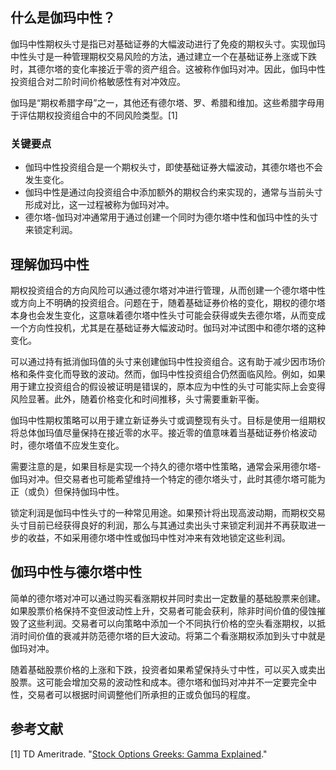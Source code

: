 ## 什么是伽玛中性？

伽玛中性期权头寸是指已对基础证券的大幅波动进行了免疫的期权头寸。实现伽玛中性头寸是一种管理期权交易风险的方法，通过建立一个在基础证券上涨或下跌时，其德尔塔的变化率接近于零的资产组合。这被称作伽玛对冲。因此，伽玛中性投资组合对二阶时间价格敏感性有对冲效应。

伽玛是“期权希腊字母”之一，其他还有德尔塔、罗、希腊和维加。这些希腊字母用于评估期权投资组合中的不同风险类型。[1]

### 关键要点

- 伽玛中性投资组合是一个期权头寸，即使基础证券大幅波动，其德尔塔也不会发生变化。
- 伽玛中性是通过向投资组合中添加额外的期权合约来实现的，通常与当前头寸形成对比，这一过程被称为伽玛对冲。
- 德尔塔-伽玛对冲通常用于通过创建一个同时为德尔塔中性和伽玛中性的头寸来锁定利润。

## 理解伽玛中性

期权投资组合的方向风险可以通过德尔塔对冲进行管理，从而创建一个德尔塔中性或方向上不明确的投资组合。问题在于，随着基础证券价格的变化，期权的德尔塔本身也会发生变化，这意味着德尔塔中性头寸可能会获得或失去德尔塔，从而变成一个方向性投机，尤其是在基础证券大幅波动时。伽玛对冲试图中和德尔塔的这种变化。

可以通过持有抵消伽玛值的头寸来创建伽玛中性投资组合。这有助于减少因市场价格和条件变化而导致的波动。然而，伽玛中性投资组合仍然面临风险。例如，如果用于建立投资组合的假设被证明是错误的，原本应为中性的头寸可能实际上会变得风险显著。此外，随着价格变化和时间推移，头寸需要重新平衡。

伽玛中性期权策略可以用于建立新证券头寸或调整现有头寸。目标是使用一组期权将总体伽玛值尽量保持在接近零的水平。接近零的值意味着当基础证券价格波动时，德尔塔值不应发生变化。

需要注意的是，如果目标是实现一个持久的德尔塔中性策略，通常会采用德尔塔-伽玛对冲。但交易者也可能希望维持一个特定的德尔塔头寸，此时其德尔塔可能为正（或负）但保持伽玛中性。

锁定利润是伽玛中性头寸的一种常见用途。如果预计将出现高波动期，而期权交易头寸目前已经获得良好的利润，那么与其通过卖出头寸来锁定利润并不再获取进一步的收益，不如采用德尔塔中性或伽玛中性对冲来有效地锁定这些利润。

## 伽玛中性与德尔塔中性

简单的德尔塔对冲可以通过购买看涨期权并同时卖出一定数量的基础股票来创建。如果股票价格保持不变但波动性上升，交易者可能会获利，除非时间价值的侵蚀摧毁了这些利润。交易者可以向策略中添加一个不同执行价格的空头看涨期权，以抵消时间价值的衰减并防范德尔塔的巨大波动。将第二个看涨期权添加到头寸中就是伽玛对冲。

随着基础股票价格的上涨和下跌，投资者如果希望保持头寸中性，可以买入或卖出股票。这可能会增加交易的波动性和成本。德尔塔和伽玛对冲并不一定要完全中性，交易者可以根据时间调整他们所承担的正或负伽玛的程度。

## 参考文献

[1] TD Ameritrade. "[Stock Options Greeks: Gamma Explained](https://tickertape.tdameritrade.com/trading/trading-stock-options-gamma-17718)."
